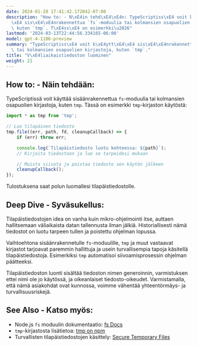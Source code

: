 ```yaml
---
date: 2024-01-20 17:41:42.172042-07:00
description: "How to: - N\xE4in tehd\xE4\xE4n: TypeScriptiss\xE4 voit k\xE4ytt\xE4\
  \xE4 sis\xE4\xE4nrakennettua `fs`-moduulia tai kolmansien osapuolien kirjastoja,\
  \ kuten `tmp`. T\xE4ss\xE4 on esimerkki\u2026"
lastmod: '2024-03-13T22:44:56.334165-06:00'
model: gpt-4-1106-preview
summary: "TypeScriptiss\xE4 voit k\xE4ytt\xE4\xE4 sis\xE4\xE4nrakennettua `fs`-moduulia\
  \ tai kolmansien osapuolien kirjastoja, kuten `tmp`."
title: "V\xE4liaikaistiedoston luominen"
weight: 21
---
```


## How to: - Näin tehdään:
TypeScriptissä voit käyttää sisäänrakennettua `fs`-moduulia tai kolmansien osapuolien kirjastoja, kuten `tmp`. Tässä on esimerkki `tmp`-kirjaston käytöstä:

```typescript
import * as tmp from 'tmp';

// Luo tilapäinen tiedosto
tmp.file((err, path, fd, cleanupCallback) => {
    if (err) throw err;

    console.log(`Tilapäistiedosto luotu kohteessa: ${path}`);
    // Kirjoita tiedostoon ja lue se tarpeidesi mukaan

    // Muista siivota ja poistaa tiedosto sen käytön jälkeen
    cleanupCallback();
});
```

Tulostuksena saat polun luomallesi tilapäistiedostolle.

## Deep Dive - Syväsukellus:
Tilapäistiedostojen idea on vanha kuin mikro-ohjelmointi itse, auttaen hallitsemaan väliaikaista datan tallennusta ilman jälkiä. Historiallisesti nämä tiedostot on luotu tarpeen tullen ja poistettu ohjelman lopussa.

Vaihtoehtona sisäänrakennetulle `fs`-moduulille, `tmp` ja muut vastaavat kirjastot tarjoavat paremmin hallittuja ja usein turvallisempia tapoja käsitellä tilapäistiedostoja. Esimerkiksi `tmp` automatisoi siivoamisprosessin ohjelman päätteeksi.

Tilapäistiedoston luonti sisältää tiedoston nimen generoinnin, varmistuksen ettei nimi ole jo käytössä, ja oikeanlaiset tiedosto-oikeudet. Varmistamalla, että nämä asiakohdat ovat kunnossa, voimme vähentää yhteentörmäys- ja turvallisuusriskejä.

## See Also - Katso myös:
- Node.js `fs` moduulin dokumentaatio: [fs Docs](https://nodejs.org/api/fs.html)
- `tmp`-kirjastosta lisätietoa: [tmp on npm](https://www.npmjs.com/package/tmp)
- Turvallisten tilapäistiedostojen käsittely: [Secure Temporary Files](https://www.owasp.org/index.php/Insecure_Temporary_File)
